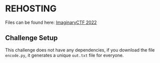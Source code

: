 # REHOSTING

Files can be found here: [ImaginaryCTF 2022](https://github.com/sajjadium/ctf-archives/tree/main/ctfs/ImaginaryCTF/2022/crypto/SecureEncodingHex)

## Challenge Setup
This challenge does not have any dependencies, if you download the file `encode.py`, it generates a unique `out.txt` file for everyone.